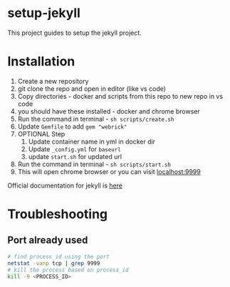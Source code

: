 # setup-jekyll

This project guides to setup the jekyll project.

# Installation

1. Create a new repository
2. git clone the repo and open in editor (like vs code)
3. Copy directories - docker and scripts from this repo to new repo in vs code
4. you should have these installed - docker and chrome browser
5. Run the command in terminal - `sh scripts/create.sh`
6. Update `Gemfile` to add `gem "webrick"`
7. OPTIONAL Step
   1. Update container name in yml in docker dir
   2. Update `_config.yml` for `baseurl`
   3. update `start.sh` for updated url
8. Run the command in terminal - `sh scripts/start.sh`
9.  This will open chrome browser or you can visit [localhost:9999](http://localhost:9999)

Official documentation for jekyll is [here](https://jekyllrb.com/)

# Troubleshooting

## Port already used
```bash
# find process_id using the port
netstat -vanp tcp | grep 9999
# kill the process based on process_id
kill -9 <PROCESS_ID>
```
